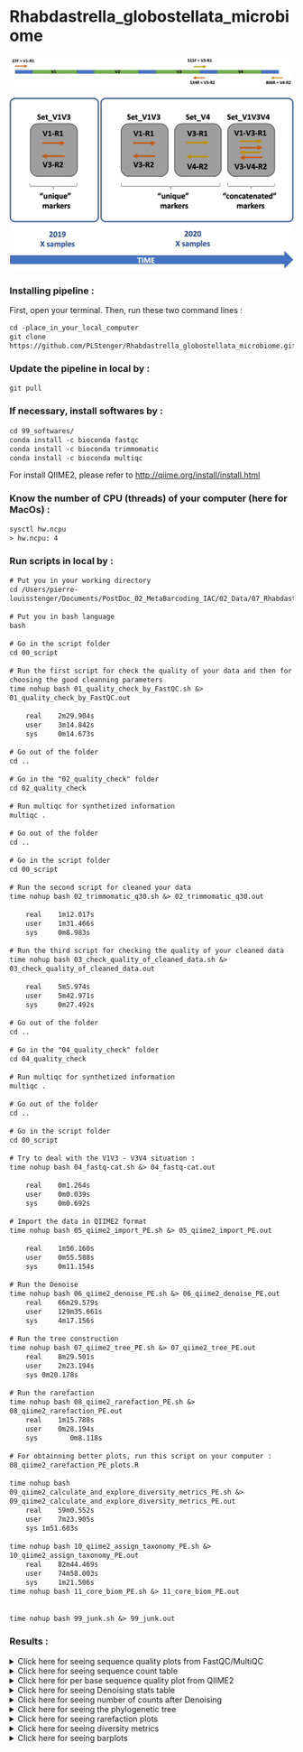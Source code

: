 # Rhabdastrella_globostellata_microbiome

![graphical_summary_of_primers_map](https://github.com/PLStenger/Rhabdastrella_globostellata_microbiome/blob/main/99_images/primers_map.png)

![graphical_summary_of_sets_of_markers](https://github.com/PLStenger/Rhabdastrella_globostellata_microbiome/blob/main/99_images/set_of_markers.png)


### Installing pipeline :

First, open your terminal. Then, run these two command lines :

    cd -place_in_your_local_computer
    git clone https://github.com/PLStenger/Rhabdastrella_globostellata_microbiome.git

### Update the pipeline in local by :

    git pull
    
### If necessary, install softwares by :   

    cd 99_softwares/
    conda install -c bioconda fastqc
    conda install -c bioconda trimmomatic
    conda install -c bioconda multiqc

For install QIIME2, please refer to http://qiime.org/install/install.html

### Know the number of CPU (threads) of your computer (here for MacOs) :   

    sysctl hw.ncpu
    > hw.ncpu: 4

### Run scripts in local by :

    # Put you in your working directory
    cd /Users/pierre-louisstenger/Documents/PostDoc_02_MetaBarcoding_IAC/02_Data/07_Rhabdastrella_globostellata_microbiome/Rhabdastrella_globostellata_microbiome
    
    # Put you in bash language
    bash
    
    # Go in the script folder
    cd 00_script
    
    # Run the first script for check the quality of your data and then for choosing the good cleanning parameters
    time nohup bash 01_quality_check_by_FastQC.sh &> 01_quality_check_by_FastQC.out
    
        real	2m29.904s
        user	3m14.842s
        sys	    0m14.673s
    
    # Go out of the folder
    cd ..
    
    # Go in the "02_quality_check" folder
    cd 02_quality_check
    
    # Run multiqc for synthetized information
    multiqc .
    
    # Go out of the folder
    cd ..
    
    # Go in the script folder
    cd 00_script

    # Run the second script for cleaned your data
    time nohup bash 02_trimmomatic_q30.sh &> 02_trimmomatic_q30.out
    
        real	1m12.017s
        user	1m31.466s
        sys	    0m8.983s

    # Run the third script for checking the quality of your cleaned data 
    time nohup bash 03_check_quality_of_cleaned_data.sh &> 03_check_quality_of_cleaned_data.out

        real	5m5.974s
        user	5m42.971s
        sys	    0m27.492s
        
    # Go out of the folder
    cd ..
    
    # Go in the "04_quality_check" folder
    cd 04_quality_check
    
    # Run multiqc for synthetized information
    multiqc .
    
    # Go out of the folder
    cd ..
    
    # Go in the script folder
    cd 00_script
    
    # Try to deal with the V1V3 - V3V4 situation :
    time nohup bash 04_fastq-cat.sh &> 04_fastq-cat.out

        real	0m1.264s
        user	0m0.039s
        sys	    0m0.692s

    # Import the data in QIIME2 format
    time nohup bash 05_qiime2_import_PE.sh &> 05_qiime2_import_PE.out
    
        real	1m56.160s
        user	0m55.588s
        sys	    0m11.154s
    
    # Run the Denoise
    time nohup bash 06_qiime2_denoise_PE.sh &> 06_qiime2_denoise_PE.out
        real	66m29.579s
        user	129m35.661s
        sys	    4m17.156s
    
    # Run the tree construction
    time nohup bash 07_qiime2_tree_PE.sh &> 07_qiime2_tree_PE.out
        real	8m29.501s
        user	2m23.194s
        sys	0m20.178s
    
    # Run the rarefaction
    time nohup bash 08_qiime2_rarefaction_PE.sh &> 08_qiime2_rarefaction_PE.out
        real	1m15.788s
        user	0m28.194s
        sys	       0m8.118s
        
    # For obtainning better plots, run this script on your computer :    
    08_qiime2_rarefaction_PE_plots.R
    
    time nohup bash 09_qiime2_calculate_and_explore_diversity_metrics_PE.sh &> 09_qiime2_calculate_and_explore_diversity_metrics_PE.out
        real	59m0.552s
        user	7m23.905s
        sys	1m51.603s
    
    time nohup bash 10_qiime2_assign_taxonomy_PE.sh &> 10_qiime2_assign_taxonomy_PE.out
        real	82m44.469s
        user	74m58.003s
        sys	    1m21.506s
    time nohup bash 11_core_biom_PE.sh &> 11_core_biom_PE.out
    
    
    time nohup bash 99_junk.sh &> 99_junk.out


### Results :

<details>
  <summary>Click here for seeing sequence quality plots from FastQC/MultiQC</summary>
  
  <div align="center">
  <img src="https://github.com/PLStenger/Rhabdastrella_globostellata_microbiome/blob/main/99_images/seq_info.png" width="800">
  </div>

 <ins>Figure 1 : Left = raw sequences (results from the script "01_quality_check_by_FastQC.sh") ; right = cleaned sequences (results from the script "03_check_quality_of_cleaned_data.sh")  :</ins>

</details>






<details>
  <summary>Click here for seeing sequence count table</summary>
   
<ins>Table 1 : Results from the script "05_qiime2_import_PE.sh" that give object "demux.qza/.qzv"  :</ins>

| Sample name | Sequence count |
|-------------|----------------|
| BRG2_set_05 | 96250          |
| BRG1_set_05 | 95639          |
| BRG2_set_04 | 92801          |
| BRG1_set_04 | 92791          |
| BRG3_set_04 | 89017          |
| BRG3_set_05 | 87914          |
| BRG2_set_03 | 67233          |
| BRG1_set_03 | 64388          |
| BRG2_set_02 | 63784          |
| BRG1_set_02 | 61540          |
| BRG3_set_02 | 59269          |
| BRG3_set_03 | 58166          |
| BRG1_set_01 | 31251          |
| BRG3_set_01 | 29748          |
| BRG2_set_01 | 29017          |    
    
</details>   
    
    
    
    
    
<details>
  <summary>Click here for per base sequence quality plot from QIIME2</summary>
  
  <div align="center">
  <img src="https://github.com/PLStenger/Rhabdastrella_globostellata_microbiome/blob/main/99_images/quality_base.png" width="800">
  </div>

 <ins>Figure 2 : Quality plots from the "05_qiime2_import_PE.sh" that give object "demux.qza/.qzv".</ins>

</details>






<details>
  <summary>Click here for seeing Denoising stats table</summary>
    
 <ins>Table 2 : Results from the script "06_qiime2_denoise_PE.sh" that give object "SampleData.qza/.qzv"  :</ins>

  
| sample-id   | input | filtered | percentage of input passed filter | denoised | merged | percentage of input merged | non-chimeric | percentage of input non-chimeric |
|-------------|-------|----------|-----------------------------------|----------|--------|----------------------------|--------------|----------------------------------|
| BRG1_set_01 | 31251 | 31251    | 100                               | 30529    | 12401  | 39.68                      | 12171        | 38.95                            |
| BRG1_set_02 | 61540 | 61540    | 100                               | 61076    | 59468  | 96.63                      | 58784        | 95.52                            |
| BRG1_set_03 | 64388 | 63588    | 98.76                             | 62515    | 55436  | 86.1                       | 19184        | 29.79                            |
| BRG1_set_04 | 92791 | 92791    | 100                               | 91602    | 71839  | 77.42                      | 70925        | 76.44                            |
| BRG1_set_05 | 95639 | 94839    | 99.16                             | 93029    | 67772  | 70.86                      | 31334        | 32.76                            |
| BRG2_set_01 | 29017 | 29017    | 100                               | 28386    | 11749  | 40.49                      | 11542        | 39.78                            |
| BRG2_set_02 | 63784 | 63782    | 100                               | 63426    | 60825  | 95.36                      | 60104        | 94.23                            |
| BRG2_set_03 | 67233 | 66209    | 98.48                             | 65146    | 58998  | 87.75                      | 21291        | 31.67                            |
| BRG2_set_04 | 92801 | 92799    | 100                               | 91808    | 72571  | 78.2                       | 71643        | 77.2                             |
| BRG2_set_05 | 96250 | 95226    | 98.94                             | 93528    | 70741  | 73.5                       | 32829        | 34.11                            |
| BRG3_set_01 | 29748 | 29748    | 100                               | 29159    | 12666  | 42.58                      | 12470        | 41.92                            |
| BRG3_set_02 | 59269 | 59268    | 100                               | 58927    | 56975  | 96.13                      | 56380        | 95.13                            |
| BRG3_set_03 | 58166 | 57369    | 98.63                             | 56453    | 518    | 0.89                       | 316          | 0.54                             |
| BRG3_set_04 | 89017 | 89016    | 100                               | 88086    | 69621  | 78.21                      | 68830        | 77.32                            |
| BRG3_set_05 | 87914 | 87117    | 99.09                             | 85615    | 13157  | 14.97                      | 12759        | 14.51                            |

</details>







<details>
  <summary>Click here for seeing number of counts after Denoising</summary>
    
 <ins>Table 3 : Results from the script "06_qiime2_denoise_PE.sh" that give object "Table.qza/.qzv (and compare to nb of sequences before denoise)"  :</ins>


| Sample ID   | Before denoise (demux.qzv) | After denoise (Table.qzv) |
|-------------|----------------------------|---------------------------|
| BRG2_set_04 | 92801                      | 71643                     |
| BRG1_set_04 | 92791                      | 70925                     |
| BRG3_set_04 | 89017                      | 68830                     |
| BRG2_set_02 | 63784                      | 60104                     |
| BRG1_set_02 | 61540                      | 58784                     |
| BRG3_set_02 | 59269                      | 56380                     |
| BRG2_set_05 | 96250                      | 32829                     |
| BRG1_set_05 | 95639                      | 31334                     |
| BRG2_set_03 | 67233                      | 21291                     |
| BRG1_set_03 | 64388                      | 19184                     |
| BRG3_set_05 | 87914                      | 12759                     |
| BRG3_set_01 | 29748                      | 12470                     |
| BRG1_set_01 | 31251                      | 12171                     |
| BRG2_set_01 | 29017                      | 11542                     |
| BRG3_set_03 | 58166                      | 316                       |

</details>



    
<details>
  <summary>Click here for seeing the phylogenetic tree</summary>
  
  <div align="center">
  <img src="https://github.com/PLStenger/Rhabdastrella_globostellata_microbiome/blob/main/99_images/tree.png" width="800">
  </div>

 <ins>Figure 3 : Quality plots from the "05_qiime2_import_PE.sh" that give object "demux.qza/.qzv".</ins>

</details>




<details>
  <summary>Click here for seeing rarefaction plots</summary>
  
  <div align="center">
  <img src="https://github.com/PLStenger/Rhabdastrella_globostellata_microbiome/blob/main/99_images/alpha-rarefaction_shannon.png" width="800">
  </div>
  
  <div align="center">
  <img src="https://github.com/PLStenger/Rhabdastrella_globostellata_microbiome/blob/main/99_images/alpha-rarefaction_faith_pd.png" width="800">
  </div>
  
  <div align="center">
  <img src="https://github.com/PLStenger/Rhabdastrella_globostellata_microbiome/blob/main/99_images/alpha-rarefaction_observed_otu.png" width="800">
  </div>

 <ins>Figure 4 : Rarefaction plots from the "08_qiime2_rarefaction_PE.sh" script and then CSV files graphed by R.</ins>

</details>





<details>
  <summary>Click here for seeing diversity metrics</summary>
  
  <div align="center">
  <img src="https://github.com/PLStenger/Rhabdastrella_globostellata_microbiome/blob/main/99_images/jaccard_emperor_sets.png" width="800">
  </div>
  
  <ins>Sub-Figure : jaccard emperor for sets</ins>
  
  <div align="center">
  <img src="https://github.com/PLStenger/Rhabdastrella_globostellata_microbiome/blob/main/99_images/jaccard_emperor_ind.png" width="800">
  </div>
  
  <ins>Sub-Figure : jaccard emperor for individuals</ins>
  
  
  
  

  <div align="center">
  <img src="https://github.com/PLStenger/Rhabdastrella_globostellata_microbiome/blob/main/99_images/bray_curtis_emperor_sets.png" width="800">
  </div>
  
  <ins>Sub-Figure : Bray Curtis for sets</ins>
  
  <div align="center">
  <img src="https://github.com/PLStenger/Rhabdastrella_globostellata_microbiome/blob/main/99_images/bray_curtis_emperor_ind.png" width="800">
  </div>
  
  <ins>Sub-Figure : Bray Curtis for individuals</ins>
  
  
  
  
  <div align="center">
  <img src="https://github.com/PLStenger/Rhabdastrella_globostellata_microbiome/blob/main/99_images/unweighted_unifrac_emperor_sets.png" width="800">
  </div>
  
  <ins>Sub-Figure : unweighted unifrac for sets</ins>
  
  <div align="center">
  <img src="https://github.com/PLStenger/Rhabdastrella_globostellata_microbiome/blob/main/99_images/unweighted_unifrac_emperor_ind.png" width="800">
  </div>
  
  <ins>Sub-Figure : unweighted unifrac for individuals</ins>
  
  
  
  
  
  <div align="center">
  <img src="https://github.com/PLStenger/Rhabdastrella_globostellata_microbiome/blob/main/99_images/weighted_unifrac_emperor_sets.png" width="800">
  </div>
  
  <ins>Sub-Figure : weighted unifrac for sets</ins>
  
  <div align="center">
  <img src="https://github.com/PLStenger/Rhabdastrella_globostellata_microbiome/blob/main/99_images/weighted_unifrac_emperor_ind.png" width="800">
  </div>
  
  <ins>Sub-Figure : weighted unifrac for individuals</ins>
  
  
  
  
  

 <ins>Figure 5 : Diversity metrics.</ins>

</details>






<details>
  <summary>Click here for seeing barplots</summary>
 
  
  <div align="center">
  <img src="https://github.com/PLStenger/Rhabdastrella_globostellata_microbiome/blob/main/99_images/barplot.png" width="800">
  </div>

 <ins>Figure 6 : Barplot</ins>

</details>


